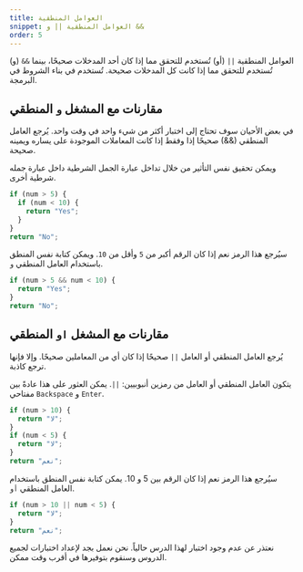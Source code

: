```yaml
---
title: العوامل المنطقية
snippet: العوامل المنطقية || و &&
order: 5
---
```


العوامل المنطقية `||` (أو) تُستخدم للتحقق مما إذا كان أحد المدخلات صحيحًا، بينما
`&&` (و) تُستخدم للتحقق مما إذا كانت كل المدخلات صحيحة. تُستخدم في بناء الشروط في
البرمجة.

## مقارنات مع المشغل `و` المنطقي

في بعض الأحيان سوف تحتاج إلى اختبار أكثر من شيء واحد في وقت واحد. يُرجع العامل
المنطقي (&&) صحيحًا إذا وفقط إذا كانت المعاملات الموجودة على يساره ويمينه صحيحة.

ويمكن تحقيق نفس التأثير من خلال تداخل عبارة الجمل الشرطية داخل عبارة جمله شرطية
أخرى.

```js
if (num > 5) {
  if (num < 10) {
    return "Yes";
  }
}
return "No";
```

سيُرجع هذا الرمز نعم إذا كان الرقم أكبر من `5` وأقل من `10`. ويمكن كتابة نفس
المنطق باستخدام العامل المنطقي `و`.

```js
if (num > 5 && num < 10) {
  return "Yes";
}
return "No";
```

## مقارنات مع المشغل `او` المنطقي

يُرجع العامل المنطقي أو العامل `||` صحيحًا إذا كان أي من المعاملين صحيحًا. وإلا
فإنها ترجع كاذبة.

يتكون العامل المنطقي أو العامل من رمزين أنبوبيين: `||`. يمكن العثور على هذا عادةً
بين مفتاحي `Backspace` و `Enter`.

```js
if (num > 10) {
  return "لا";
}
if (num < 5) {
  return "لا";
}
return "نعم";
```

سيُرجع هذا الرمز نعم إذا كان الرقم بين 5 و 10. يمكن كتابة نفس المنطق باستخدام
العامل المنطقي `أو`.

```js
if (num > 10 || num < 5) {
  return "لا";
}
return "نعم";
```

<div class="quiz">
نعتذر عن عدم وجود اختبار لهذا الدرس حالياً. نحن نعمل بجد لإعداد اختبارات لجميع الدروس وسنقوم بتوفيرها في أقرب وقت ممكن.
</div>
